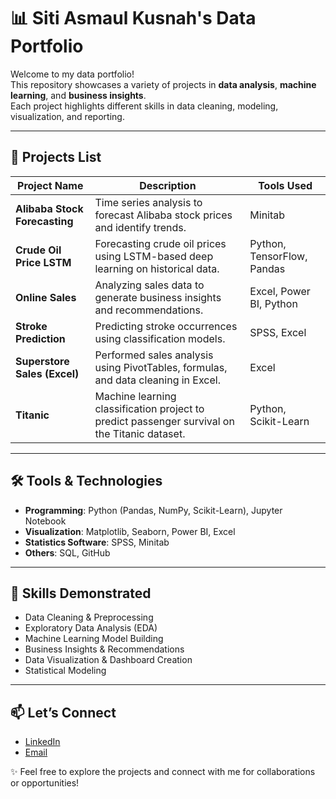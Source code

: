 # 📊 Siti Asmaul Kusnah's Data Portfolio

Welcome to my data portfolio!  
This repository showcases a variety of projects in **data analysis**, **machine learning**, and **business insights**.  
Each project highlights different skills in data cleaning, modeling, visualization, and reporting.

---

## 🚀 Projects List

| Project Name              | Description                                      | Tools Used              |
|---------------------------|--------------------------------------------------|-------------------------|
| **Alibaba Stock Forecasting**  | Time series analysis to forecast Alibaba stock prices and identify trends. | Minitab |
| **Crude Oil Price LSTM** | Forecasting crude oil prices using LSTM-based deep learning on historical data. | Python, TensorFlow, Pandas    |
| **Online Sales**     | Analyzing sales data to generate business insights and recommendations. | Excel, Power BI, Python |
| **Stroke Prediction**         | Predicting stroke occurrences using classification models. | SPSS, Excel |
| **Superstore Sales (Excel)**  | Performed sales analysis using PivotTables, formulas, and data cleaning in Excel. | Excel       |
| **Titanic** | Machine learning classification project to predict passenger survival on the Titanic dataset. | Python, Scikit-Learn    |


---

## 🛠️ Tools & Technologies

- **Programming**: Python (Pandas, NumPy, Scikit-Learn), Jupyter Notebook
- **Visualization**: Matplotlib, Seaborn, Power BI, Excel
- **Statistics Software**: SPSS, Minitab
- **Others**: SQL, GitHub

---

## 🎯 Skills Demonstrated

- Data Cleaning & Preprocessing
- Exploratory Data Analysis (EDA)
- Machine Learning Model Building
- Business Insights & Recommendations
- Data Visualization & Dashboard Creation
- Statistical Modeling

---

## 📫 Let’s Connect

- [LinkedIn](https://www.linkedin.com/in/siti-asmaul-kusnah/)
- [Email](mailto:sitiasmaulkusnah19@gmail.com)

✨ Feel free to explore the projects and connect with me for collaborations or opportunities!
